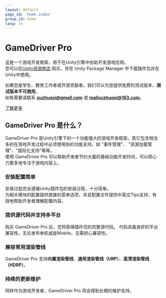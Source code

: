 ```yaml
---
layout: default
page_id: 'home.index'
group_id: home
lang: cn
---
```


# GameDriver Pro
这是一个游戏开发框架，用于在Unity引擎中协助开发游戏应用。  
您可以在[Unity资源商店](https://assetstore.unity.com/packages/slug/234202) 购买，并在 Unity Package Manager 中下载插件包并在Unity中使用。  

如果您是学生、教育工作者或开源贡献者，我们可以为您提供免费的测试版本，**测试版本不可商用**。   
如有需要请联系 **xuzhuoxi@gmail.com** 或 **mailxuzhuoxi@163.com**。  

[了解更多](home/Home-README_cn.html)  

## GameDriver Pro 是什么？
GameDriver Pro 是Unity引擎下的一个功能强大的游戏开发框架。其它包含相当多的在游戏开发过程中必须使用到的功能支持，如 "事件管理"、 "资源加载管理"、"国际化支持"等等。  
使用 GameDriver Pro 可以帮助开发者节约大量的基础功能开发时间，可以把心力更多地专注于游戏内容上。

### 安装配置简单
安装过程完全遵循Unity插件包的安装过程，十分简单。  
为相关模块的配置提供直接的菜单选项，并且配置文件提供中英文Tips支持，有效地帮助开发者理解配置内容。  

### 提供源代码并支持多平台
购买 GameDriver Pro 后，您将获得插件包的完整源代码。
代码具备良好的平台兼容性，无论发布单机或是Mobile，无需担心兼容性。

### 兼容常用渲染管线
GameDriver Pro 支持**内置渲染管线**、**通用渲染管线（URP）**、**高清渲染管线（HDRP）**。  

### 持续的更新维护
同样作为游戏开发者，GameDriver Pro 将会得到长期的维护支持。